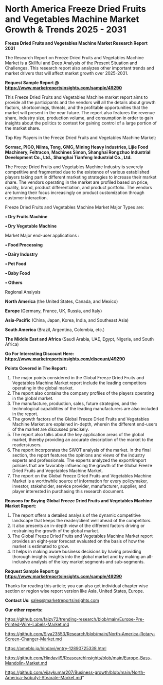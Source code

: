 # North America Freeze Dried Fruits and Vegetables Machine Market Growth & Trends 2025 - 2031

<strong>Freeze Dried Fruits and Vegetables Machine Market Research Report 2031</strong>

The Research Report on Freeze Dried Fruits and Vegetables Machine Market is a Skillful and Deep Analysis of the Present Situation and Challenges. This research report also analyzes other important trends and market drivers that will affect market growth over 2025-2031.

<strong>Request Sample Report @ <a href=https://www.marketreportsinsights.com/sample/49290>https://www.marketreportsinsights.com/sample/49290</a></strong>

This Freeze Dried Fruits and Vegetables Machine market report aims to provide all the participants and the vendors will all the details about growth factors, shortcomings, threats, and the profitable opportunities that the market will present in the near future. The report also features the revenue share, industry size, production volume, and consumption in order to gain insights about the politics to contest for gaining control of a large portion of the market share.

Top Key Players in the Freeze Dried Fruits and Vegetables Machine Market:

<strong>Sormac, PIGO, Nilma, Tong, GMG, Mining Heavy Industries, Lijie Food Machinery, Feltracon, Machines Simon, Shanghai Rongzhuo Industrial Development Co., Ltd., Shanghai Tianfeng Industrial Co., Ltd.</strong>

The Freeze Dried Fruits and Vegetables Machine Industry is severely competitive and fragmented due to the existence of various established players taking part in different marketing strategies to increase their market share. The vendors operating in the market are profiled based on price, quality, brand, product differentiation, and product portfolio. The vendors are turning their focus increasingly on product customization through customer interaction.

Freeze Dried Fruits and Vegetables Machine Market Major Types are:

<strong>•  Dry Fruits Machine

•  Dry Vegetable Machine</strong>

Market Major end-user applications :

<strong>•  Food Processing

•  Dairy Industry

•  Pet Food

•  Baby Food

•  Others</strong>

Regional Analysis

</u><strong><b>North America</b></strong> (the United States, Canada, and Mexico)

<strong><b>Europe </b></strong>(Germany, France, UK, Russia, and Italy)

<strong><b>Asia-Pacific</b></strong> (China, Japan, Korea, India, and Southeast Asia)

<strong><b>South America</b></strong> (Brazil, Argentina, Colombia, etc.)

<strong><b>The Middle East and Africa</b></strong> (Saudi Arabia, UAE, Egypt, Nigeria, and South Africa)

<strong>Go For Interesting Discount Here: <a href=https://www.marketreportsinsights.com/discount/49290>https://www.marketreportsinsights.com/discount/49290</a></strong>

<strong>Points Covered in The Report:</strong>
<ol>
  <li>The major points considered in the Global Freeze Dried Fruits and Vegetables Machine Market report include the leading competitors operating in the global market.</li>
  <li>The report also contains the company profiles of the players operating in the global market.</li>
  <li>The manufacture, production, sales, future strategies, and the technological capabilities of the leading manufacturers are also included in the report.</li>
  <li>The growth factors of the Global Freeze Dried Fruits and Vegetables Machine Market are explained in-depth, wherein the different end-users of the market are discussed precisely.</li>
  <li>The report also talks about the key application areas of the global market, thereby providing an accurate description of the market to the readers/users.</li>
  <li>The report incorporates the SWOT analysis of the market. In the final section, the report features the opinions and views of the industry experts and professionals. The experts analyzed the export/import policies that are favorably influencing the growth of the Global Freeze Dried Fruits and Vegetables Machine Market.</li>
  <li>The report on the Global Freeze Dried Fruits and Vegetables Machine Market is a worthwhile source of information for every policymaker, investor, stakeholder, service provider, manufacturer, supplier, and player interested in purchasing this research document.</li>
</ol>
<strong>Reasons for Buying Global Freeze Dried Fruits and Vegetables Machine Market Report:</strong>

<ol>
  <li>The report offers a detailed analysis of the dynamic competitive landscape that keeps the reader/client well ahead of the competitors.</li>
  <li>It also presents an in-depth view of the different factors driving or restraining the growth of the global market.</li>
  <li>The Global Freeze Dried Fruits and Vegetables Machine Market report provides an eight-year forecast evaluated on the basis of how the market is estimated to grow.</li>
  <li>It helps in making aware business decisions by having providing thorough insights insights into the global market and by making an all-inclusive analysis of the key market segments and sub-segments.</li>
</ol>
<strong>Request Sample Report @ <a href=https://www.marketreportsinsights.com/sample/49290>https://www.marketreportsinsights.com/sample/49290</a></strong>


Thanks for reading this article; you can also get individual chapter wise section or region wise report version like Asia, United States, Europe.

<strong>Contact Us:</strong>
sales@marketreportsinsights.com

<strong>Our other reports:</strong>

<a href=https://github.com/faizy72/trending-research/blob/main/Europe-Pre-Printed-Wire-Labels-Market.md>https://github.com/faizy72/trending-research/blob/main/Europe-Pre-Printed-Wire-Labels-Market.md</a>

<a href=https://github.com/Siya23553/Research/blob/main/North-America-Rotary-Screen-Changer-Market.md>https://github.com/Siya23553/Research/blob/main/North-America-Rotary-Screen-Changer-Market.md</a>

<a href=https://ameblo.jp/hindavi/entry-12890725338.html>https://ameblo.jp/hindavi/entry-12890725338.html</a>

<a href=https://github.com/Hindavii9/ReasearchInsights/blob/main/Europe-Bass-Mandolin-Market.md>https://github.com/Hindavii9/ReasearchInsights/blob/main/Europe-Bass-Mandolin-Market.md</a>

<a href=https://github.com/vijaykumar207/Business-growth/blob/main/North-America-Isobutyl-Stearate-Market.md>https://github.com/vijaykumar207/Business-growth/blob/main/North-America-Isobutyl-Stearate-Market.md</a>"

